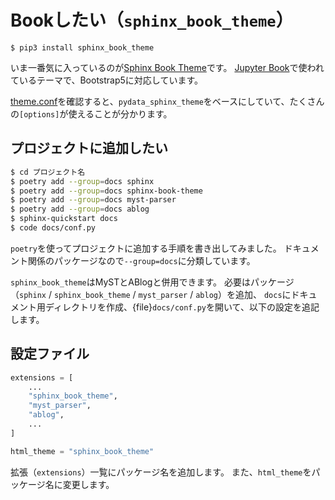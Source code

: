 # Bookしたい（``sphinx_book_theme``）

```console
$ pip3 install sphinx_book_theme
```

いま一番気に入っているのが[Sphinx Book Theme](https://sphinx-book-theme.readthedocs.io/en/latest/)です。
[Jupyter Book](https://jupyterbook.org/en/stable/)で使われているテーマで、Bootstrap5に対応しています。

[theme.conf](https://github.com/executablebooks/sphinx-book-theme/blob/master/src/sphinx_book_theme/theme/sphinx_book_theme/theme.conf)を確認すると、``pydata_sphinx_theme``をベースにしていて、たくさんの``[options]``が使えることが分かります。

## プロジェクトに追加したい

```bash
$ cd プロジェクト名
$ poetry add --group=docs sphinx
$ poetry add --group=docs sphinx-book-theme
$ poetry add --group=docs myst-parser
$ poetry add --group=docs ablog
$ sphinx-quickstart docs
$ code docs/conf.py
```

``poetry``を使ってプロジェクトに追加する手順を書き出してみました。
ドキュメント関係のパッケージなので``--group=docs``に分類しています。

``sphinx_book_theme``はMySTとABlogと併用できます。
必要はパッケージ（``sphinx`` / ``sphinx_book_theme`` / ``myst_parser`` / ``ablog``）を追加、
``docs``にドキュメント用ディレクトリを作成、{file}`docs/conf.py`を開いて、以下の設定を追記します。

## 設定ファイル

```python
extensions = [
    ...
    "sphinx_book_theme",
    "myst_parser",
    "ablog",
    ...
]

html_theme = "sphinx_book_theme"
```

拡張（``extensions``）一覧にパッケージ名を追加します。
また、``html_theme``をパッケージ名に変更します。
